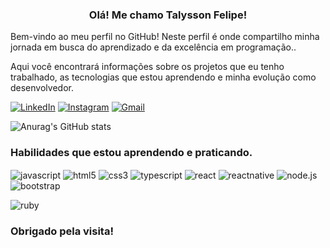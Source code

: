 <center>

### Olá! Me chamo Talysson Felipe!

</center>
  
Bem-vindo ao meu perfil no GitHub! Neste perfil é onde compartilho minha jornada em busca do aprendizado e da excelência em programação..

Aqui você encontrará informações sobre os projetos que eu tenho trabalhado, as tecnologias que estou aprendendo e minha evolução como desenvolvedor.



[![LinkedIn](https://img.shields.io/badge/LinkedIn-0077B5?style=for-the-badge&logo=linkedin&logoColor=white)](https://www.linkedin.com/in/talysson-felipe-1451ab80/)
[![Instagram](https://img.shields.io/badge/Instagram-E4405F?style=for-the-badge&logo=instagram&logoColor=white)](https://www.instagram.com.br/otalyssonfelipe)
[![Gmail](https://img.shields.io/badge/Gmail-D14836?style=for-the-badge&logo=gmail&logoColor=white)](mailto:otalyssonfelipe@gmail.com)

![Anurag's GitHub stats](https://github-readme-stats.vercel.app/api?username=odevtalysson&show_icons=true&theme=dracula)

### Habilidades que estou aprendendo e praticando.

<img align="center" alt="javascript" src="https://img.shields.io/badge/JavaScript-F7DF1E?style=for-the-badge&logo=javascript&logoColor=black"/> <img align="center" alt="html5" src="https://img.shields.io/badge/HTML5-E34F26?style=for-the-badge&logo=html5&logoColor=white"/> <img align="center" alt="css3" src="https://img.shields.io/badge/CSS3-1572B6?style=for-the-badge&logo=css3&logoColor=white"/> <img align="center" alt="typescript" src="https://img.shields.io/badge/TypeScript-007ACC?style=for-the-badge&logo=typescript&logoColor=white"/> <img align="center" alt="react" src="https://img.shields.io/badge/React-20232A?style=for-the-badge&logo=react&logoColor=61DAFB"/> <img align="center" alt="reactnative" src="https://img.shields.io/badge/React_Native-20232A?style=for-the-badge&logo=react&logoColor=61DAFB"/> <img align="center" alt="node.js" src="https://img.shields.io/badge/Node.js-43853D?style=for-the-badge&logo=node.js&logoColor=white"/> <img align="center" alt="bootstrap" src="https://img.shields.io/badge/Bootstrap-563D7C?style=for-the-badge&logo=bootstrap&logoColor=white"/> 

<img align="center" alt="ruby" src="https://img.shields.io/badge/Ruby-CC342D?style=for-the-badge&logo=ruby&logoColor=white"/> 
  <div/>

### Obrigado pela visita!
